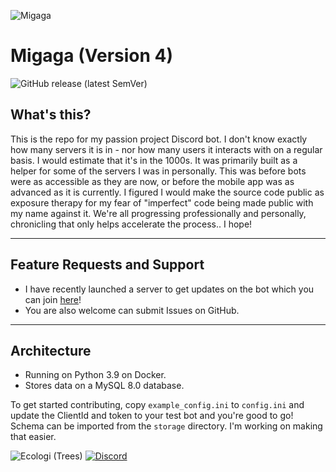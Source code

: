 ![Migaga](https://dobercorgi.fra1.cdn.digitaloceanspaces.com/discord/Assets/Migaga.webp)
# Migaga (Version 4)
![GitHub release (latest SemVer)](https://img.shields.io/github/v/release/LewisHobden/migaga)

## What's this?
This is the repo for my passion project Discord bot. I don't know exactly how many servers it is in - nor how many users it interacts with on a regular basis. I would estimate that it's in the 1000s. It was primarily built as a helper for some of the servers I was in personally. This was before bots were as accessible as they are now, or before the mobile app was as advanced as it is currently. 
I figured I would make the source code public as exposure therapy for my fear of "imperfect" code being made public with my name against it. We're all progressing professionally and personally, chronicling that only helps accelerate the process.. I hope! 

---
## Feature Requests and Support
- I have recently launched a server to get updates on the bot which you can join [here](https://discord.gg/QEwYcsKSrs)!
- You are also welcome can submit Issues on GitHub.

---
## Architecture
- Running on Python 3.9 on Docker.
- Stores data on a MySQL 8.0 database.

To get started contributing, copy `example_config.ini` to `config.ini` and update the ClientId and token to your test bot and you're good to go! 
Schema can be imported from the `storage` directory. I'm working on making that easier. 

![Ecologi (Trees)](https://img.shields.io/ecologi/trees/lewis)
[![Discord](https://img.shields.io/discord/750683930549551164)](https://discord.gg/QEwYcsKSrs)